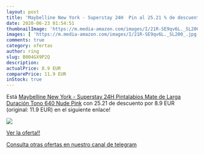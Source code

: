 ```yaml
---
layout: post
title: 'Maybelline New York - Superstay 24H  Pin al 25.21 % de descuento'
date: 2020-06-23 01:54:51
thumbnailImage: 'https://m.media-amazon.com/images/I/21R-SE9qv6L._SL200_.jpg'
images: [ 'https://m.media-amazon.com/images/I/21R-SE9qv6L._SL200_.jpg' ]
comments: true
category: ofertas
author: ring
slug: B004GX9P2Q
description:
actualPrice: 8.9 EUR
comparePrice: 11.9 EUR
inStock: true
---
```


Está [Maybelline New York - Superstay 24H  Pintalabios Mate de Larga Duración  Tono 640 Nude Pink](https://www.amazon.com/dp/B004GX9P2Q/?tag=redken08-20) con 25.21 de descuento por 8.9 EUR (original: 11.9 EUR) en el siguiente enlace!

[![](https://m.media-amazon.com/images/I/21R-SE9qv6L._SL200_.jpg)](https://www.amazon.com/dp/B004GX9P2Q/?tag=redken08-20)

[Ver la oferta!!](https://www.amazon.com/dp/B004GX9P2Q/?tag=redken08-20)

[Consulta otras ofertas en nuestro canal de telegram](https://t.me/s/ofertas25)
